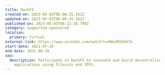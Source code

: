 ```yaml
---
title: HackFS
created-on: 2023-05-03T08:06:35.161Z
updated-on: 2023-05-03T08:06:35.161Z
published-on: 2023-05-03T08:22:38.798Z
category: supported-sponsored
location:
  primary: Virtual
external-link: https://www.youtube.com/watch?v=RWxd9X2bKfo
start-date: 2021-07-29
end-date: 2021-08-19
seo:
  description: Participate in HackFS to innovate and build decentralized
    applications using Filecoin and IPFS.
---
```

